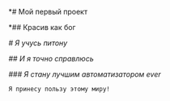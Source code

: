 *# Мой первый проект

*## Красив как бог


*# Я учусь питону*

*## И я точно справлюсь*

*### Я стану лучшим автоматизатором ever*


```
Я принесу пользу этому миру!
```
